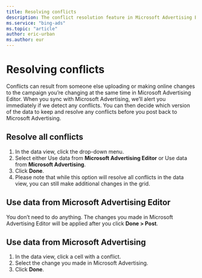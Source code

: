 ```yaml
---
title: Resolving conflicts
description: The conflict resolution feature in Microsoft Advertising Editor helps you quickly resolve inconsistencies that result from someone else uploading or making online changes to the same campaign that you are working on.
ms.service: "bing-ads"
ms.topic: "article"
author: eric-urban
ms.author: eur
---
```


# Resolving conflicts

Conflicts can result from someone else uploading or making online changes to the campaign you’re changing at the same time in Microsoft Advertising Editor. When you sync with Microsoft Advertising, we’ll alert you immediately if we detect any conflicts. You can then decide which version of the data to keep and resolve any conflicts before you post back to  Microsoft Advertising.

## Resolve all conflicts

1. In the data view, click the drop-down menu.
1. Select either Use data from **Microsoft Advertising Editor** or Use data from **Microsoft Advertising**.
1. Click **Done**.
1. Please note that while this option will resolve all conflicts in the data view, you can still make additional changes in the grid.

## Use data from Microsoft Advertising Editor

You don’t need to do anything. The changes you made in Microsoft Advertising Editor will be applied after you click **Done > Post**.

## Use data from Microsoft Advertising

1. In the data view, click a cell with a conflict.
1. Select the change you made in Microsoft Advertising.
1. Click **Done**.


